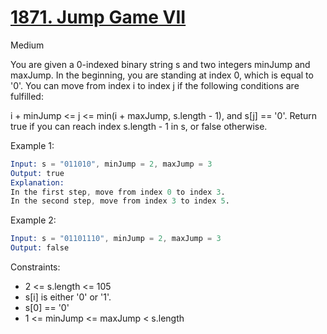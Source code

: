 # [1871. Jump Game VII](https://leetcode.com/problems/jump-game-vii/)

Medium

You are given a 0-indexed binary string s and two integers minJump and maxJump. In the beginning, you are standing at index 0, which is equal to '0'. You can move from index i to index j if the following conditions are fulfilled:

i + minJump <= j <= min(i + maxJump, s.length - 1), and
s[j] == '0'.
Return true if you can reach index s.length - 1 in s, or false otherwise.

Example 1:

```s
Input: s = "011010", minJump = 2, maxJump = 3
Output: true
Explanation:
In the first step, move from index 0 to index 3.
In the second step, move from index 3 to index 5.
```

Example 2:

```s
Input: s = "01101110", minJump = 2, maxJump = 3
Output: false
```

Constraints:

- 2 <= s.length <= 105
- s[i] is either '0' or '1'.
- s[0] == '0'
- 1 <= minJump <= maxJump < s.length
